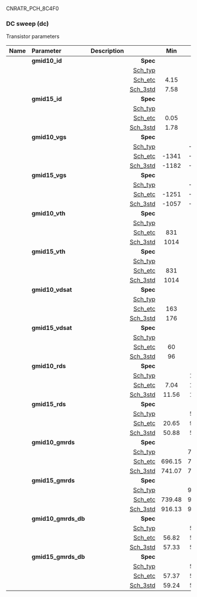 CNRATR_PCH_8C4F0

### DC sweep (dc)

Transistor parameters



|**Name**|**Parameter**|**Description**| |**Min**|**Typ**|**Max**| Unit|
|:---|:---|:---|---:|:---:|:---:|:---:| ---:|
||**gmid10\_id** | | **Spec**  |  | **0.00** |  | **uA** |
| | | |<a href='results/dc_Sch_typical.html'>Sch_typ</a>| | 7.72 |  | |
| | | |<a href='results/dc_Sch_etc.html'>Sch_etc</a>|4.15 | 7.39 | 12.46 | |
| | | |<a href='results/dc_Sch_mc.html'>Sch_3std</a>|7.58 | 7.71 | 7.85 | |
||**gmid15\_id** | | **Spec**  |  | **0.00** |  | **uA** |
| | | |<a href='results/dc_Sch_typical.html'>Sch_typ</a>| | 1.88 |  | |
| | | |<a href='results/dc_Sch_etc.html'>Sch_etc</a>|0.05 | 2.19 | 4.46 | |
| | | |<a href='results/dc_Sch_mc.html'>Sch_3std</a>|1.78 | 1.87 | 1.96 | |
||**gmid10\_vgs** | | **Spec**  |  | **0** |  | **mV** |
| | | |<a href='results/dc_Sch_typical.html'>Sch_typ</a>| | -1177 |  | |
| | | |<a href='results/dc_Sch_etc.html'>Sch_etc</a>|-1341 | -1148 | -937 | |
| | | |<a href='results/dc_Sch_mc.html'>Sch_3std</a>|-1182 | -1177 | -1173 | |
||**gmid15\_vgs** | | **Spec**  |  | **0** |  | **mV** |
| | | |<a href='results/dc_Sch_typical.html'>Sch_typ</a>| | -1052 |  | |
| | | |<a href='results/dc_Sch_etc.html'>Sch_etc</a>|-1251 | -1016 | -580 | |
| | | |<a href='results/dc_Sch_mc.html'>Sch_3std</a>|-1057 | -1051 | -1046 | |
||**gmid10\_vth** | | **Spec**  |  | **0** |  | **mV** |
| | | |<a href='results/dc_Sch_typical.html'>Sch_typ</a>| | 1019 |  | |
| | | |<a href='results/dc_Sch_etc.html'>Sch_etc</a>|831 | 995 | 1159 | |
| | | |<a href='results/dc_Sch_mc.html'>Sch_3std</a>|1014 | 1019 | 1025 | |
||**gmid15\_vth** | | **Spec**  |  | **0** |  | **mV** |
| | | |<a href='results/dc_Sch_typical.html'>Sch_typ</a>| | 1019 |  | |
| | | |<a href='results/dc_Sch_etc.html'>Sch_etc</a>|831 | 995 | 1159 | |
| | | |<a href='results/dc_Sch_mc.html'>Sch_3std</a>|1014 | 1019 | 1025 | |
||**gmid10\_vdsat** | | **Spec**  |  | **0** |  | **mV** |
| | | |<a href='results/dc_Sch_typical.html'>Sch_typ</a>| | 178 |  | |
| | | |<a href='results/dc_Sch_etc.html'>Sch_etc</a>|163 | 172 | 186 | |
| | | |<a href='results/dc_Sch_mc.html'>Sch_3std</a>|176 | 177 | 178 | |
||**gmid15\_vdsat** | | **Spec**  |  | **0** |  | **mV** |
| | | |<a href='results/dc_Sch_typical.html'>Sch_typ</a>| | 97 |  | |
| | | |<a href='results/dc_Sch_etc.html'>Sch_etc</a>|60 | 98 | 116 | |
| | | |<a href='results/dc_Sch_mc.html'>Sch_3std</a>|96 | 97 | 99 | |
||**gmid10\_rds** | | **Spec**  |  | **0.00** |  | **MOhm** |
| | | |<a href='results/dc_Sch_typical.html'>Sch_typ</a>| | 11.67 |  | |
| | | |<a href='results/dc_Sch_etc.html'>Sch_etc</a>|7.04 | 13.30 | 21.32 | |
| | | |<a href='results/dc_Sch_mc.html'>Sch_3std</a>|11.56 | 11.67 | 11.79 | |
||**gmid15\_rds** | | **Spec**  |  | **0.00** |  | **MOhm** |
| | | |<a href='results/dc_Sch_typical.html'>Sch_typ</a>| | 52.78 |  | |
| | | |<a href='results/dc_Sch_etc.html'>Sch_etc</a>|20.65 | 96.84 | 1471.76 | |
| | | |<a href='results/dc_Sch_mc.html'>Sch_3std</a>|50.88 | 52.99 | 55.09 | |
||**gmid10\_gmrds** | | **Spec**  |  | **0.00** |  | **V** |
| | | |<a href='results/dc_Sch_typical.html'>Sch_typ</a>| | 742.20 |  | |
| | | |<a href='results/dc_Sch_etc.html'>Sch_etc</a>|696.15 | 736.00 | 779.37 | |
| | | |<a href='results/dc_Sch_mc.html'>Sch_3std</a>|741.07 | 742.26 | 743.45 | |
||**gmid15\_gmrds** | | **Spec**  |  | **0.00** |  | **V** |
| | | |<a href='results/dc_Sch_typical.html'>Sch_typ</a>| | 922.42 |  | |
| | | |<a href='results/dc_Sch_etc.html'>Sch_etc</a>|739.48 | 923.36 | 1009.51 | |
| | | |<a href='results/dc_Sch_mc.html'>Sch_3std</a>|916.13 | 921.87 | 927.61 | |
||**gmid10\_gmrds\_db** | | **Spec**  |  | **0.00** |  | **dB** |
| | | |<a href='results/dc_Sch_typical.html'>Sch_typ</a>| | 57.35 |  | |
| | | |<a href='results/dc_Sch_etc.html'>Sch_etc</a>|56.82 | 57.27 | 57.74 | |
| | | |<a href='results/dc_Sch_mc.html'>Sch_3std</a>|57.33 | 57.35 | 57.37 | |
||**gmid15\_gmrds\_db** | | **Spec**  |  | **0.00** |  | **dB** |
| | | |<a href='results/dc_Sch_typical.html'>Sch_typ</a>| | 59.30 |  | |
| | | |<a href='results/dc_Sch_etc.html'>Sch_etc</a>|57.37 | 59.29 | 60.07 | |
| | | |<a href='results/dc_Sch_mc.html'>Sch_3std</a>|59.24 | 59.29 | 59.35 | |

